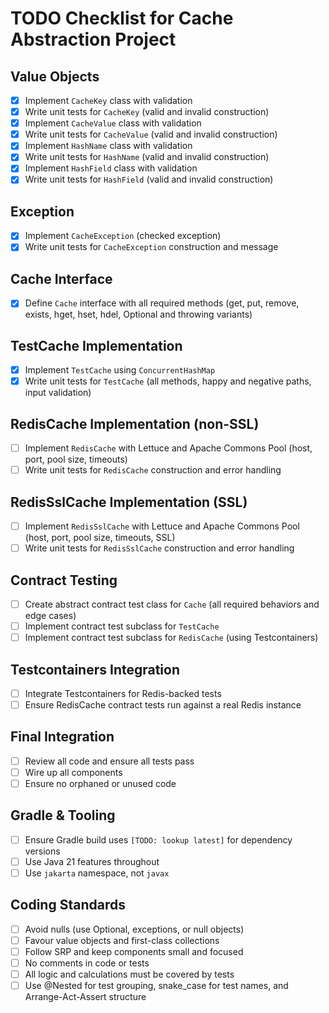 # TODO Checklist for Cache Abstraction Project

## Value Objects
- [x] Implement `CacheKey` class with validation
- [x] Write unit tests for `CacheKey` (valid and invalid construction)
- [x] Implement `CacheValue` class with validation
- [x] Write unit tests for `CacheValue` (valid and invalid construction)
- [x] Implement `HashName` class with validation
- [x] Write unit tests for `HashName` (valid and invalid construction)
- [x] Implement `HashField` class with validation
- [x] Write unit tests for `HashField` (valid and invalid construction)

## Exception
- [x] Implement `CacheException` (checked exception)
- [x] Write unit tests for `CacheException` construction and message

## Cache Interface
- [x] Define `Cache` interface with all required methods (get, put, remove, exists, hget, hset, hdel, Optional and throwing variants)

## TestCache Implementation
- [x] Implement `TestCache` using `ConcurrentHashMap`
- [x] Write unit tests for `TestCache` (all methods, happy and negative paths, input validation)

## RedisCache Implementation (non-SSL)
- [ ] Implement `RedisCache` with Lettuce and Apache Commons Pool (host, port, pool size, timeouts)
- [ ] Write unit tests for `RedisCache` construction and error handling

## RedisSslCache Implementation (SSL)
- [ ] Implement `RedisSslCache` with Lettuce and Apache Commons Pool (host, port, pool size, timeouts, SSL)
- [ ] Write unit tests for `RedisSslCache` construction and error handling

## Contract Testing
- [ ] Create abstract contract test class for `Cache` (all required behaviors and edge cases)
- [ ] Implement contract test subclass for `TestCache`
- [ ] Implement contract test subclass for `RedisCache` (using Testcontainers)

## Testcontainers Integration
- [ ] Integrate Testcontainers for Redis-backed tests
- [ ] Ensure RedisCache contract tests run against a real Redis instance

## Final Integration
- [ ] Review all code and ensure all tests pass
- [ ] Wire up all components
- [ ] Ensure no orphaned or unused code

## Gradle & Tooling
- [ ] Ensure Gradle build uses `[TODO: lookup latest]` for dependency versions
- [ ] Use Java 21 features throughout
- [ ] Use `jakarta` namespace, not `javax`

## Coding Standards
- [ ] Avoid nulls (use Optional, exceptions, or null objects)
- [ ] Favour value objects and first-class collections
- [ ] Follow SRP and keep components small and focused
- [ ] No comments in code or tests
- [ ] All logic and calculations must be covered by tests
- [ ] Use @Nested for test grouping, snake_case for test names, and Arrange-Act-Assert structure
